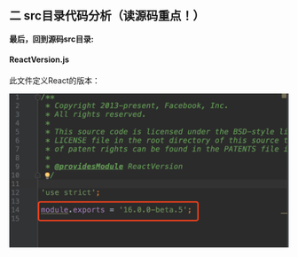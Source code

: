 ## 二 src目录代码分析（读源码重点！）

**最后，回到源码src目录:**

#### ReactVersion.js

此文件定义React的版本：

![](/assets/WX20170809-162034@2x.png)























